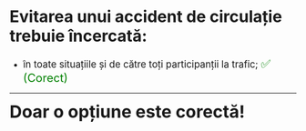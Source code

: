 # Evitarea unui accident de circulație trebuie încercată:

- <span style="font-size: larger;">în toate situațiile și de către toți participanții la trafic; <span style="color: green; font-size: larger;">✅ (Corect)</span></span>

---

<span style="font-size: 30px; font-weight: bold;">**Doar o opțiune este corectă!**</span>